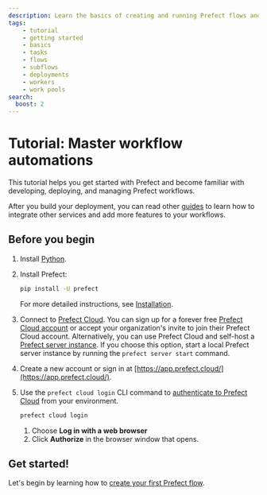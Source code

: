 ```yaml
---
description: Learn the basics of creating and running Prefect flows and tasks.
tags:
    - tutorial
    - getting started
    - basics
    - tasks
    - flows
    - subflows
    - deployments
    - workers
    - work pools
search:
  boost: 2
---
```

# Tutorial: Master workflow automations

This tutorial helps you get started with Prefect and become familiar with developing, deploying, and managing Prefect workflows.

After you build your deployment, you can read other [guides](/guides) to learn how to integrate other services and add more features to your workflows.

## Before you begin

1. Install [Python](https://www.python.org/downloads/).
1. Install Prefect:
    ```bash
    pip install -U prefect
    ```

    For more detailed instructions, see [Installation](/getting-started/installation/).

1. Connect to [Prefect Cloud](https://app.prefect.cloud). You can sign up for a forever free [Prefect Cloud account](/cloud/) or accept your organization's invite to join their Prefect Cloud account. Alternatively, you can use Prefect Cloud and self-host a [Prefect server instance](/host/). If you choose this option, start a local Prefect server instance by running the `prefect server start` command.

1. Create a new account or sign in at [https://app.prefect.cloud/](https://app.prefect.cloud/).
1. Use the `prefect cloud login` CLI command to [authenticate to Prefect Cloud](/cloud/users/api-keys/) from your environment.

    ```bash
    prefect cloud login
    ```

    1. Choose **Log in with a web browser**
    1. Click **Authorize** in the browser window that opens.

## Get started!

Let's begin by learning how to [create your first Prefect flow](/tutorial/flows/).
